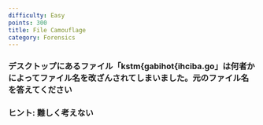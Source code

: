 ```yaml
---
difficulty: Easy
points: 300
title: File Camouflage
category: Forensics
---
```


### デスクトップにあるファイル「kstm{gabihot{ihciba.go」は何者かによってファイル名を改ざんされてしまいました。元のファイル名を答えてください

### ヒント: 難しく考えない
